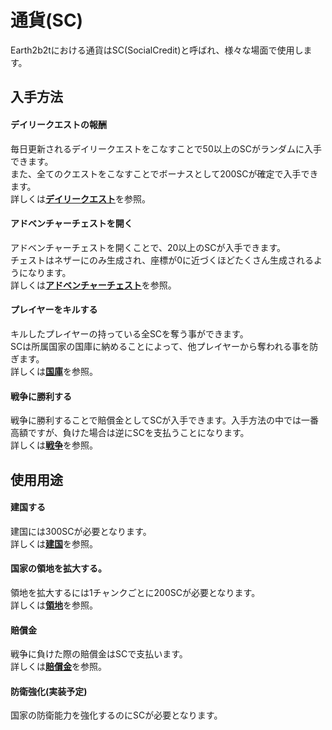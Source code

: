 # 通貨(SC)
Earth2b2tにおける通貨はSC(SocialCredit)と呼ばれ、様々な場面で使用します。

## 入手方法
#### デイリークエストの報酬  

毎日更新されるデイリークエストをこなすことで50以上のSCがランダムに入手できます。  
また、全てのクエストをこなすことでボーナスとして200SCが確定で入手できます。  
詳しくは[**デイリークエスト**](/guide/dailyquest)を参照。

#### アドベンチャーチェストを開く  

アドベンチャーチェストを開くことで、20以上のSCが入手できます。  
チェストはネザーにのみ生成され、座標が0に近づくほどたくさん生成されるようになります。  
詳しくは[**アドベンチャーチェスト**](/guide/adventurechest)を参照。

#### プレイヤーをキルする  

キルしたプレイヤーの持っている全SCを奪う事ができます。  
SCは所属国家の国庫に納めることによって、他プレイヤーから奪われる事を防ぎます。  
詳しくは[**国庫**](/guide/currency)を参照。

#### 戦争に勝利する  

戦争に勝利することで賠償金としてSCが入手できます。入手方法の中では一番高額ですが、負けた場合は逆にSCを支払うことになります。  
詳しくは[**戦争**](/guide/war)を参照。


## 使用用途
#### 建国する   

建国には300SCが必要となります。  
詳しくは[**建国**](/guide/nationestablish)を参照。

#### 国家の領地を拡大する。  

領地を拡大するには1チャンクごとに200SCが必要となります。  
詳しくは[**領地**](/guide/territory)を参照。

#### 賠償金  

戦争に負けた際の賠償金はSCで支払います。  
詳しくは[**賠償金**](/guide/compensation)を参照。

#### 防衛強化(実装予定)　　

国家の防衛能力を強化するのにSCが必要となります。
